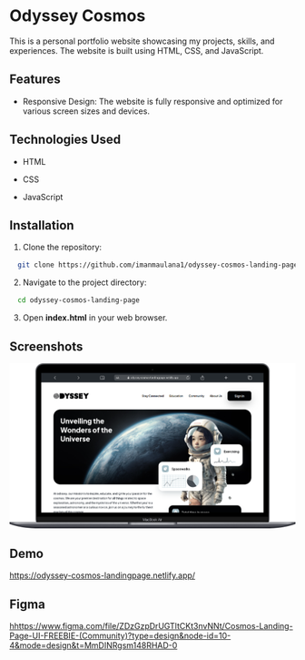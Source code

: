 
# Odyssey Cosmos

This is a personal portfolio website showcasing my projects, skills, and experiences. The website is built using HTML, CSS, and JavaScript.

## Features

- Responsive Design: The website is fully responsive and optimized for various screen sizes and devices.


## Technologies Used

- HTML

- CSS

- JavaScript

## Installation

1. Clone the repository:

```bash
  git clone https://github.com/imanmaulana1/odyssey-cosmos-landing-page.git
```

2. Navigate to the project directory:

```bash
  cd odyssey-cosmos-landing-page
```

3. Open **index.html** in your web browser.
## Screenshots

![App Screenshot](https://github.com/imanmaulana1/Odyssey-Cosmos-Landing-Page/blob/main/assets/screenshot/Macbook-Air-odyssey-cosmos-landingpage.netlify.app.png)


## Demo

<a href="https://odyssey-cosmos-landingpage.netlify.app/" target="_blank">https://odyssey-cosmos-landingpage.netlify.app/</a>

## Figma 

<a href="https://www.figma.com/file/ZDzGzpDrUGTltCKt3nvNNt/Cosmos-Landing-Page-UI-FREEBIE-(Community)?type=design&node-id=10-4&mode=design&t=MmDINRgsm148RHAD-0" target="_blank">hhttps://www.figma.com/file/ZDzGzpDrUGTltCKt3nvNNt/Cosmos-Landing-Page-UI-FREEBIE-(Community)?type=design&node-id=10-4&mode=design&t=MmDINRgsm148RHAD-0</a>

